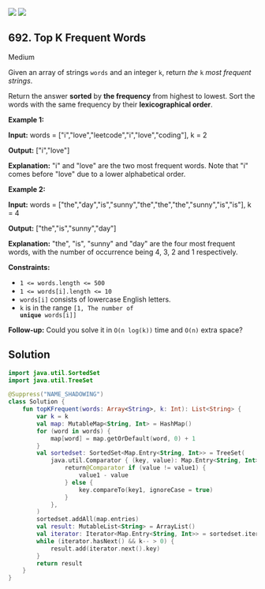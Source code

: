 [![](https://img.shields.io/github/stars/javadev/LeetCode-in-Kotlin?label=Stars&style=flat-square)](https://github.com/javadev/LeetCode-in-Kotlin)
[![](https://img.shields.io/github/forks/javadev/LeetCode-in-Kotlin?label=Fork%20me%20on%20GitHub%20&style=flat-square)](https://github.com/javadev/LeetCode-in-Kotlin/fork)

## 692\. Top K Frequent Words

Medium

Given an array of strings `words` and an integer `k`, return _the_ `k` _most frequent strings_.

Return the answer **sorted** by **the frequency** from highest to lowest. Sort the words with the same frequency by their **lexicographical order**.

**Example 1:**

**Input:** words = ["i","love","leetcode","i","love","coding"], k = 2

**Output:** ["i","love"]

**Explanation:** "i" and "love" are the two most frequent words. Note that "i" comes before "love" due to a lower alphabetical order.

**Example 2:**

**Input:** words = ["the","day","is","sunny","the","the","the","sunny","is","is"], k = 4

**Output:** ["the","is","sunny","day"]

**Explanation:** "the", "is", "sunny" and "day" are the four most frequent words, with the number of occurrence being 4, 3, 2 and 1 respectively.

**Constraints:**

*   `1 <= words.length <= 500`
*   `1 <= words[i].length <= 10`
*   `words[i]` consists of lowercase English letters.
*   `k` is in the range <code>[1, The number of **unique** words[i]]</code>

**Follow-up:** Could you solve it in `O(n log(k))` time and `O(n)` extra space?

## Solution

```kotlin
import java.util.SortedSet
import java.util.TreeSet

@Suppress("NAME_SHADOWING")
class Solution {
    fun topKFrequent(words: Array<String>, k: Int): List<String> {
        var k = k
        val map: MutableMap<String, Int> = HashMap()
        for (word in words) {
            map[word] = map.getOrDefault(word, 0) + 1
        }
        val sortedset: SortedSet<Map.Entry<String, Int>> = TreeSet(
            java.util.Comparator { (key, value): Map.Entry<String, Int>, (key1, value1): Map.Entry<String, Int> ->
                return@Comparator if (value != value1) {
                    value1 - value
                } else {
                    key.compareTo(key1, ignoreCase = true)
                }
            },
        )
        sortedset.addAll(map.entries)
        val result: MutableList<String> = ArrayList()
        val iterator: Iterator<Map.Entry<String, Int>> = sortedset.iterator()
        while (iterator.hasNext() && k-- > 0) {
            result.add(iterator.next().key)
        }
        return result
    }
}
```